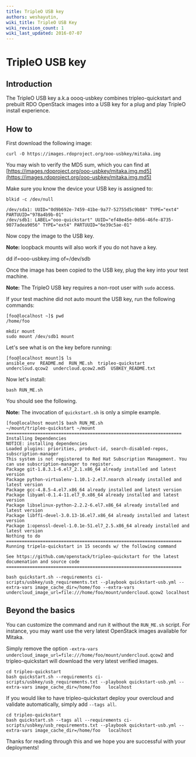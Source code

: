 ```yaml
---
title: TripleO USB key
authors: weshayutin, 
wiki_title: TripleO USB Key
wiki_revision_count: 1
wiki_last_updated: 2016-07-07
---
```


# TripleO USB key

## Introduction

The TripleO USB key a.k.a oooq-usbkey combines tripleo-quickstart and prebuilt RDO OpenStack images into a USB key for a plug and play TripleO install experience.

## How to

First download the following image:

    curl -O https://images.rdoproject.org/ooo-usbkey/mitaka.img

You may wish to verify the MD5 sum, which you can find at
[https://images.rdoproject.org/ooo-usbkey/mitaka.img.md5](https://images.rdoproject.org/ooo-usbkey/mitaka.img.md5)

Make sure you know the device your USB key is assigned to:

    blkid -c /dev/null

    /dev/sda1: UUID="0d9b692e-7459-41be-9a77-52755d5c9b88" TYPE="ext4" PARTUUID="978a4b9b-01"
    /dev/sdb1: LABEL="ooo-quickstart" UUID="ef48e45e-0d56-46fe-8735-9077adea9056" TYPE="ext4" PARTUUID="6e39c5ae-01"

Now copy the image to the USB key.

**Note:** loopback mounts will also work if you do not have a key.

   dd if=ooo-usbkey.img of=/dev/sdb

Once the image has been copied to the USB key, plug the key into your test machine.

**Note:** The TripleO USB key requires a non-root user with `sudo` access.

If your test machine did not auto mount the USB key, run the following commands:

    [foo@localhost ~]$ pwd
    /home/foo

    mkdir mount
    sudo mount /dev/sdb1 mount

Let's see what is on the key before running:

    [foo@localhost mount]$ ls
    ansible_env  README.md  RUN_ME.sh  tripleo-quickstart  undercloud.qcow2  undercloud.qcow2.md5  USBKEY_README.txt

Now let's install:

    bash RUN_ME.sh

You should see the following.

**Note:** The invocation of `quickstart.sh` is only a simple example.

    [foo@localhost mount]$ bash RUN_ME.sh 
    ~/mount/tripleo-quickstart ~/mount
    ===================================================================
    Installing Dependencies
    NOTICE: installing dependencies
    Loaded plugins: priorities, product-id, search-disabled-repos, subscription-manager
    This system is not registered to Red Hat Subscription Management. You can use subscription-manager to register.
    Package git-1.8.3.1-6.el7_2.1.x86_64 already installed and latest version
    Package python-virtualenv-1.10.1-2.el7.noarch already installed and latest version
    Package gcc-4.8.5-4.el7.x86_64 already installed and latest version
    Package libyaml-0.1.4-11.el7_0.x86_64 already installed and latest version
    Package libselinux-python-2.2.2-6.el7.x86_64 already installed and latest version
    Package libffi-devel-3.0.13-16.el7.x86_64 already installed and latest version
    Package 1:openssl-devel-1.0.1e-51.el7_2.5.x86_64 already installed and latest version
    Nothing to do
    ===================================================================
    Running tripelo-quickstart in 15 seconds w/ the following command

    See https://github.com/openstack/tripleo-quickstart for the latest
    documenation and source code
    ===================================================================

    bash quickstart.sh --requirements ci-scripts/usbkey/usb_requirements.txt --playbook quickstart-usb.yml --extra-vars image_cache_dir=/home/foo --extra-vars undercloud_image_url=file:///home/foo/mount/undercloud.qcow2 localhost

## Beyond the basics

You can customize the command and run it without the `RUN_ME.sh` script. For instance, you may want use the very latest OpenStack images available for Mitaka.

Simply remove the option `-extra-vars undercloud_image_url=file:///home/foo/mount/undercloud.qcow2` and tripleo-quickstart will download the very latest verified images.

    cd tripleo-quickstart
    bash quickstart.sh --requirements ci-scripts/usbkey/usb_requirements.txt --playbook quickstart-usb.yml --extra-vars image_cache_dir=/home/foo   localhost

If you would like to have tripleo-quickstart deploy your overcloud and validate automatically, simply add `--tags all`.

    cd tripleo-quickstart
    bash quickstart.sh --tags all --requirements ci-scripts/usbkey/usb_requirements.txt --playbook quickstart-usb.yml --extra-vars image_cache_dir=/home/foo   localhost

Thanks for reading through this and we hope you are successful with your deployments!
